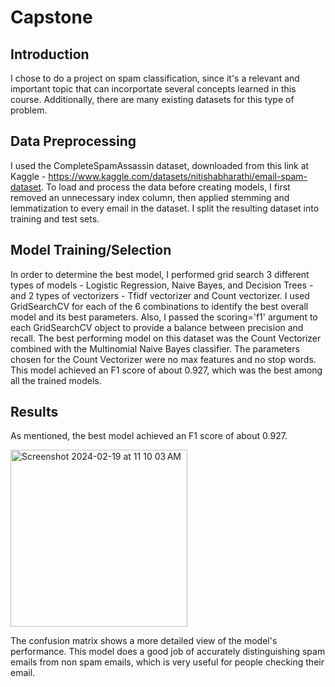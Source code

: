 # Capstone

## Introduction
I chose to do a project on spam classification, since it's a relevant and important topic that can incorportate several concepts learned in this course. Additionally, there are many existing datasets for this type of problem.

## Data Preprocessing
I used the CompleteSpamAssassin dataset, downloaded from this link at Kaggle - https://www.kaggle.com/datasets/nitishabharathi/email-spam-dataset. To load and process the data before creating models, I first removed an unnecessary index column, then applied stemming and lemmatization to every email in the dataset. I split the resulting dataset into training and test sets. 

## Model Training/Selection
In order to determine the best model, I performed grid search 3 different types of models - Logistic Regression, Naive Bayes, and Decision Trees - and 2 types of vectorizers - Tfidf vectorizer and Count vectorizer. I used GridSearchCV for each of the 6 combinations to identify the best overall model and its best parameters. Also, I passed the scoring='f1' argument to each GridSearchCV object to provide a balance between precision and recall. The best performing model on this dataset was the Count Vectorizer combined with the Multinomial Naive Bayes classifier. The parameters chosen for the Count Vectorizer were no max features and no stop words. This model achieved an F1 score of about 0.927, which was the best among all the trained models. 

## Results
As mentioned, the best model achieved an F1 score of about 0.927. 

<img width="283" alt="Screenshot 2024-02-19 at 11 10 03 AM" src="https://github.com/benroth8/Capstone/assets/37677064/7bcc7466-bb40-4629-83c9-d9c0dd31c347">

The confusion matrix shows a more detailed view of the model's performance. This model does a good job of accurately distinguishing spam emails from non spam emails, which is very useful for people checking their email.
